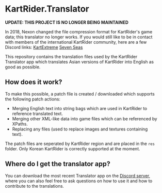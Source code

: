 # KartRider.Translator

**UPDATE: THIS PROJECT IS NO LONGER BEING MAINTAINED**

In 2018, Nexon changed the file compression format for KartRider's game data; this translator no longer works.
If you would still like to be in contact with members of the international KartRider community, here are a few Discord links:
[KartExtreme](https://discord.com/invite/kqXxzBB)
[Seven Seas](https://discord.com/invite/zrkPXzbAkP)

This repository contains the translation files used by the KartRider Translator app which translates Asian versions of
KartRider into English as good as possible.

## How does it work?

To make this possible, a patch file is created / downloaded which supports the following patch actions:

- Merging English text into string bags which are used in KartRider to reference translated text.
- Merging other XML-like data into game files which can be referenced by XPaths.
- Replacing any files (used to replace images and textures containing text).

The patch files are seperated by KartRider region and are placed in the `res` folder.
Only Korean KartRider is correctly supported at the moment.

## Where do I get the translator app?

You can download the most recent Translator app on the [Discord server](https://discord.gg/3ddF5UP), where you can also
feel free to ask questions on how to use it and how to contribute to the translations.
